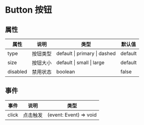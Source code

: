 # Button 按钮

<demo src='./demos/basic.vue'></demo>
<demo src='./demos/disabled.vue'></demo>
<demo src='./demos/size.vue'></demo>



## 属性

| 属性     | 说明     | 类型                           | 默认值  |
| -------- | -------- |------------------------------| ------- |
| type     | 按钮类型 | default \| primary \| dashed | default |
| size     | 按钮大小 | default \| small \| large    | default |
| disabled | 禁用状态 | boolean                      | false   |



## 事件

| 事件  | 说明     | 类型                   |
| ----- | -------- | ---------------------- |
| click | 点击触发 | (event: Event) => void |


